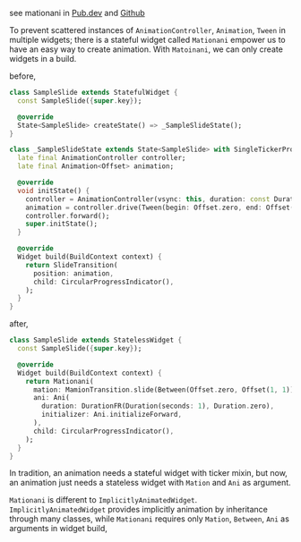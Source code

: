 see mationani in [Pub.dev](https://pub.dev/packages/mationani) and [Github](https://github.com/nomagicisreal/mationani)

To prevent scattered instances of `AnimationController`, `Animation`, `Tween` in multiple widgets;
there is a stateful widget called `Mationani` empower us to have an easy way to create animation.
With `Matoinani`, we can only create widgets in a build.

before,
```dart
class SampleSlide extends StatefulWidget {
  const SampleSlide({super.key});

  @override
  State<SampleSlide> createState() => _SampleSlideState();
}

class _SampleSlideState extends State<SampleSlide> with SingleTickerProviderStateMixin {
  late final AnimationController controller;
  late final Animation<Offset> animation;

  @override
  void initState() {
    controller = AnimationController(vsync: this, duration: const Duration(seconds: 1));
    animation = controller.drive(Tween(begin: Offset.zero, end: Offset(1, 1)));
    controller.forward();
    super.initState();
  }

  @override
  Widget build(BuildContext context) {
    return SlideTransition(
      position: animation,
      child: CircularProgressIndicator(),
    );
  }
}
```

after,
```dart
class SampleSlide extends StatelessWidget {
  const SampleSlide({super.key});

  @override
  Widget build(BuildContext context) {
    return Mationani(
      mation: MamionTransition.slide(Between(Offset.zero, Offset(1, 1))),
      ani: Ani(
        duration: DurationFR(Duration(seconds: 1), Duration.zero),
        initializer: Ani.initializeForward,
      ),
      child: CircularProgressIndicator(),
    );
  }
}

```

In tradition, an animation needs a stateful widget with ticker mixin,
but now, an animation just needs a stateless widget with `Mation` and `Ani` as argument.

`Mationani` is different to `ImplicitlyAnimatedWidget`.
`ImplicitlyAnimatedWidget` provides implicitly animation by inheritance through many classes,
while `Mationani` requires only `Mation`, `Between`, `Ani` as arguments in widget build,